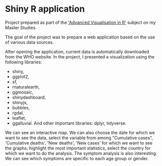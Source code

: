 # Shiny R application

Project prepared as part of the ['Advanced Visualisation in R'](https://usosweb.wne.uw.edu.pl/kontroler.php?_action=katalog2/przedmioty/pokazPrzedmiot&kod=2400-DS2AV) subject on my Master Studies.

The goal of the project was to prepare a web application based on the use of various data sources.

After opening the application, current data is automatically downloaded from the WHO website. In the project, I presented a visualization using the following libraries:
- shiny,
- ggplot2,
- sf,
- rnaturalearth,
- ggmosaic,
- shinydashboard,
- shinyjs,
- bubbles,
- rgdal,
- leaflet,
- ggalluvial.
And other important libraries: dplyr, tidyverse.

We can see an interactive map. We can also choose the date for which we want to see the data, select the variable from among "Cumulative cases", 'Cumulative deaths', 'New deaths', 'New cases' for which we want to see the graphs, highlight the most important statistics, select the country for which we want to do the analysis. The symptom analysis is also interesting. We can see which symptoms are specific to each age group or gender.
